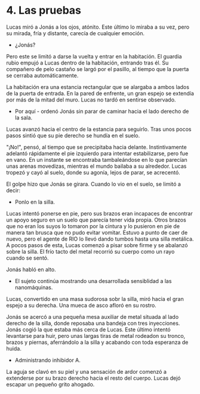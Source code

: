 # 4. Las pruebas

Lucas miró a Jonás a los ojos, atónito. Este último lo miraba a su vez, pero su mirada, fría y distante, carecía de cualquier emoción.

- ¿Jonás?

Pero este se limitó a darse la vuelta y entrar en la habitación. El guardia rubio empujó a Lucas dentro de la habitación, entrando tras él. Su compañero de pelo castaño se largó por el pasillo, al tiempo que la puerta se cerraba automáticamente.

La habitación era una estancia rectangular que se alargaba a ambos lados de la puerta de entrada. En la pared de enfrente, un gran espejo se extendía por más de la mitad del muro. Lucas no tardó en sentirse observado.

- Por aquí - ordenó Jonás sin parar de caminar hacia el lado derecho de la sala.

Lucas avanzó hacia el centro de la estancia para seguirlo. Tras unos pocos pasos sintió que su pie derecho se hundía en el suelo.

"¡No!", pensó, al tiempo que se precipitaba hacia delante. Instintivamente adelantó rápidamente el pie izquierdo para intentar estabilizarse, pero fue en vano. En un instante se encontraba tambaleándose en lo que parecían unas arenas movedizas, mientras el mundo bailaba a su alrededor. Lucas tropezó y cayó al suelo, donde su agonía, lejos de parar, se acrecentó.

El golpe hizo que Jonás se girara. Cuando lo vio en el suelo, se limitó a decir:

- Ponlo en la silla.

Lucas intentó ponerse en pie, pero sus brazos eran incapaces de encontrar un apoyo seguro en un suelo que parecía tener vida propia. Otros brazos que no eran los suyos lo tomaron por la cintura y lo pusieron en pie de manera tan brusca que no pudo evitar vomitar. Estuvo a punto de caer de nuevo, pero el agente de RIO lo llevó dando tumbos hasta una silla metálica. A pocos pasos de esta, Lucas comenzó a pisar sobre firme y se abalanzó sobre la silla. El frío tacto del metal recorrió su cuerpo como un rayo cuando se sentó.

Jonás habló en alto.

- El sujeto continúa mostrando una desarrollada sensiblidad a las nanomáquinas.

Lucas, convertido en una masa sudorosa sobr la silla, miró hacia el gran espejo a su derecha. Una mueca de asco afloró en su rostro.

Jonás se acercó a una pequeña mesa auxiliar de metal situada al lado derecho de la silla, donde reposaba una bandeja con tres inyecciones. Jonás cogió la que estaba más cerca de Lucas. Este último intentó levantarse para huir, pero unas largas tiras de metal rodeadon su tronco, brazos y piernas, aferrándolo a la silla y acabando con toda esperanza de huida.

- Administrando inhibidor A.

La aguja se clavó en su piel y una sensación de ardor comenzó a extenderse por su brazo derecho hacia el resto del cuerpo. Lucas dejó escapar un pequeño grito ahogado.
